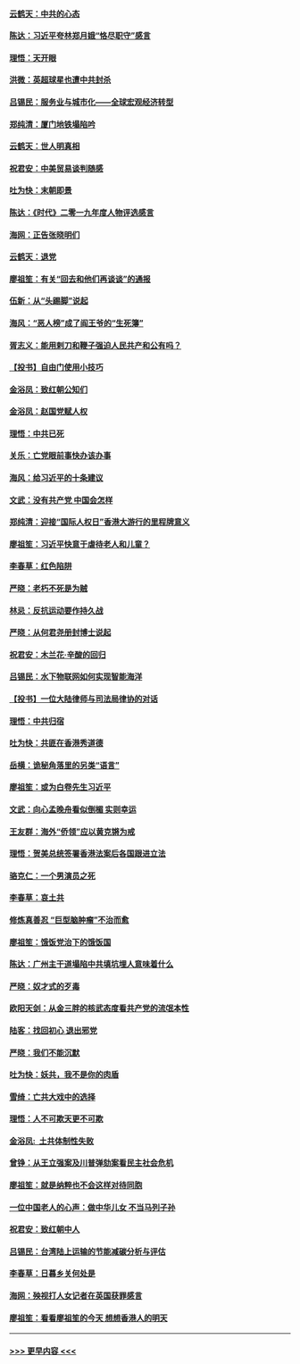 #### [云鹤天：中共的心态](../pages/nsc993/n11729906.md?t=12181544) 
#### [陈达：习近平夸林郑月娥“恪尽职守”感言](../pages/nsc993/n11729881.md?t=12181544) 
#### [理悟：天开眼](../pages/nsc993/n11729699.md?t=12181544) 
#### [洪微：英超球星也遭中共封杀](../pages/nsc993/n11727243.md?t=12181544) 
#### [吕锡民：服务业与城市化——全球宏观经济转型](../pages/nsc993/n11725845.md?t=12181544) 
#### [郑纯清：厦门地铁塌陷吟](../pages/nsc993/n11725813.md?t=12181544) 
#### [云鹤天：世人明真相](../pages/nsc993/n11725621.md?t=12181544) 
#### [祝君安：中美贸易谈判随感](../pages/nsc993/n11725609.md?t=12181544) 
#### [吐为快：末朝即景](../pages/nsc993/n11723365.md?t=12181544) 
#### [陈达：《时代》二零一九年度人物评选感言](../pages/nsc993/n11723337.md?t=12181544) 
#### [海网：正告张晓明们](../pages/nsc993/n11723228.md?t=12181544) 
#### [云鹤天：退党](../pages/nsc993/n11723056.md?t=12181544) 
#### [廖祖笙：有关“回去和他们再谈谈”的通报](../pages/nsc993/n11722442.md?t=12181544) 
#### [伍新：从“头踢脚”说起](../pages/nsc993/n11722429.md?t=12181544) 
#### [海风：“恶人榜”成了阎王爷的“生死簿”](../pages/nsc993/n11722272.md?t=12181544) 
#### [胥志义：能用剌刀和鞭子强迫人民共产和公有吗？](../pages/nsc993/n11720569.md?t=12181544) 
#### [【投书】自由门使用小技巧](../pages/nsc993/n11720180.md?t=12181544) 
#### [金浴凤：致红朝公知们](../pages/nsc993/n11720563.md?t=12181544) 
#### [金浴凤：赵国党赋人权](../pages/nsc993/n11720533.md?t=12181544) 
#### [理悟：中共已死](../pages/nsc993/n11720233.md?t=12181544) 
#### [关乐：亡党眼前事快办该办事](../pages/nsc993/n11719160.md?t=12181544) 
#### [海风：给习近平的十条建议](../pages/nsc993/n11717616.md?t=12181544) 
#### [文武：没有共产党 中国会怎样](../pages/nsc993/n11717584.md?t=12181544) 
#### [郑纯清：迎接“国际人权日”香港大游行的里程牌意义](../pages/nsc993/n11717417.md?t=12181544) 
#### [廖祖笙：习近平快意于虐待老人和儿童？](../pages/nsc993/n11715313.md?t=12181544) 
#### [李春草：红色陷阱](../pages/nsc993/n11715029.md?t=12181544) 
#### [严晓：老朽不死是为贼](../pages/nsc993/n11712910.md?t=12181544) 
#### [林忌：反抗运动要作持久战](../pages/nsc993/n11712623.md?t=12181544) 
#### [严晓：从何君尧册封博士说起](../pages/nsc993/n11712465.md?t=12181544) 
#### [祝君安：木兰花·辛酸的回归](../pages/nsc993/n11712381.md?t=12181544) 
#### [吕锡民：水下物联网如何实现智能海洋](../pages/nsc993/n11711158.md?t=12181544) 
#### [【投书】一位大陆律师与司法局律协的对话](../pages/nsc993/n11709675.md?t=12181544) 
#### [理悟：中共归宿](../pages/nsc993/n11710059.md?t=12181544) 
#### [吐为快：共匪在香港秀道德](../pages/nsc993/n11709979.md?t=12181544) 
#### [岳横：诡秘角落里的另类“语言”](../pages/nsc993/n11709792.md?t=12181544) 
#### [廖祖笙：或为白卷先生习近平](../pages/nsc993/n11708330.md?t=12181544) 
#### [文武：向心孟晚舟看似倒楣 实则幸运](../pages/nsc993/n11708236.md?t=12181544) 
#### [王友群：海外“侨领”应以黄克锵为戒](../pages/nsc993/n11706176.md?t=12181544) 
#### [理悟：贺美总统签署香港法案后各国跟进立法](../pages/nsc993/n11706853.md?t=12181544) 
#### [骆克仁：一个男演员之死](../pages/nsc993/n11706677.md?t=12181544) 
#### [李春草：哀土共](../pages/nsc993/n11706255.md?t=12181544) 
#### [修炼真善忍 “巨型脑肿瘤”不治而愈](../pages/nsc993/n11705340.md?t=12181544) 
#### [廖祖笙：饿饭党治下的饿饭国](../pages/nsc993/n11705085.md?t=12181544) 
#### [陈达：广州主干道塌陷中共填坑埋人意味着什么](../pages/nsc993/n11705046.md?t=12181544) 
#### [严晓：奴才式的歹毒](../pages/nsc993/n11704826.md?t=12181544) 
#### [欧阳天剑：从金三胖的核武态度看共产党的流氓本性](../pages/nsc993/n11702238.md?t=12181544) 
#### [陆客：找回初心 退出邪党](../pages/nsc993/n11702213.md?t=12181544) 
#### [严晓：我们不能沉默](../pages/nsc993/n11702110.md?t=12181544) 
#### [吐为快：妖共，我不是你的肉盾](../pages/nsc993/n11701366.md?t=12181544) 
#### [雪绮：亡共大戏中的选择](../pages/nsc993/n11699922.md?t=12181544) 
#### [理悟：人不可欺天更不可欺](../pages/nsc993/n11699657.md?t=12181544) 
#### [金浴凤:  土共体制性失败](../pages/nsc993/n11699361.md?t=12181544) 
#### [曾铮：从王立强案及川普弹劾案看民主社会危机](../pages/nsc993/n11699318.md?t=12181544) 
#### [廖祖笙：就是纳粹也不会这样对待同胞](../pages/nsc993/n11697658.md?t=12181544) 
#### [一位中国老人的心声：做中华儿女 不当马列子孙](../pages/nsc993/n11697525.md?t=12181544) 
#### [祝君安：致红朝中人](../pages/nsc993/n11697518.md?t=12181544) 
#### [吕锡民：台湾陆上运输的节能减碳分析与评估](../pages/nsc993/n11694983.md?t=12181544) 
#### [李春草：日暮乡关何处是](../pages/nsc993/n11694805.md?t=12181544) 
#### [海网：殃视打人女记者在英国获罪感言](../pages/nsc993/n11693832.md?t=12181544) 
#### [廖祖笙：看看廖祖笙的今天 想想香港人的明天](../pages/nsc993/n11693707.md?t=12181544) 

----
#### [ >>> 更早内容 <<< ](../indexes/nsc993-earlier.md)

